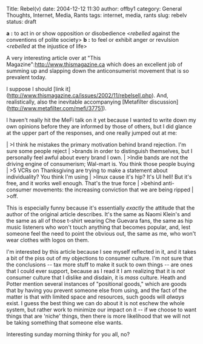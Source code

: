 Title: Rebel(v)
date: 2004-12-12 11:30
author: offby1
category: General Thoughts, Internet, Media, Rants
tags: internet, media, rants
slug: rebelv
status: draft

**a** **:** to act in or show opposition or disobedience \<*rebelled* against the conventions of polite society\> **b** **:** to feel or exhibit anger or revulsion \<*rebelled* at the injustice of life\>

A very interesting article over at "This Magazine":http://www.thismagazine.ca which does an excellent job of summing up and slapping down the anticonsumerist movement that is so prevalent today.

I suppose I should \[link it\](<http://www.thismagazine.ca/issues/2002/11/rebelsell.php>). And, realistically, also the inevitable accompanying \[Metafilter discussion\](<http://www.metafilter.com/mefi/37751>).

I haven't really hit the MeFi talk on it yet because I wanted to write down my own opinions before they are informed by those of others, but I did glance at the upper part of the responses, and one really jumped out at me:

| \>I think he mistakes the primary motivation behind brand rejection. I'm sure some people reject
| \>brands in order to distinguish themselves, but I personally feel awful about every brand I own.
| \>Indie bands are not the driving engine of consumerism; Wal-mart is. You think those people buying
| \>5 VCRs on Thanksgiving are trying to make a statement about individuality? You think I'm using
| \>linux cause it's hip? It's UI hell! But it's free, and it works well enough. That's the true force
| \>behind anti-consumer movements: the increasing conviction that we are being ripped
| \>off.

This is especially funny because it's essentially _exactly_ the attitude that the author of the original article describes. It's the same as Naomi Klein's and the same as all of those t-shirt wearing Che Guevara fans, the same as hip music listeners who won't touch anything that becomes popular, and, lest someone feel the need to point the obvious out, the same as me, who won't wear clothes with logos on them.

I'm interested by this article because I see myself reflected in it, and it takes a bit of the piss out of my objections to consumer culture. I'm not sure that the conclusions \-- tax more stuff to make it suck to own things \-- are ones that I could ever support, because as I read it I am realizing that it is *not* consumer culture that I dislike and disdain, it is _mass_ culture. Heath and Potter mention several instances of "positional goods," which are goods that by having you prevent someone else from using, and the fact of the matter is that with limited space and resources, such goods will _always_ exist. I guess the best thing we can do about it is not eschew the whole system, but rather work to minimize our impact on it \-- if we choose to want things that are 'niche' things, then there is more likelihood that we will not be taking something that someone else wants.

Interesting sunday morning thinky for you all, no?
